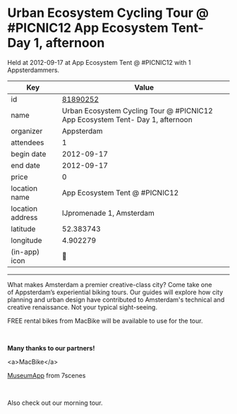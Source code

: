 # Urban Ecosystem Cycling Tour @ #PICNIC12 App Ecosystem Tent- Day 1, afternoon
Held at 2012-09-17 at App Ecosystem Tent @ #PICNIC12 with 1 Appsterdammers.
        
|Key|Value
|---|---|
|id|[81890252](https://www.meetup.com/appsterdam/events/81890252/)|
|name|Urban Ecosystem Cycling Tour @ #PICNIC12 App Ecosystem Tent- Day 1, afternoon|
|organizer|Appsterdam|
|attendees|1|
|begin date|2012-09-17|
|end date|2012-09-17|
|price|0|
|location name|App Ecosystem Tent @ #PICNIC12|
|location address|IJpromenade 1, Amsterdam|
|latitude|52.383743|
|longitude|4.902279|
|(in-app) icon|🧺|

---

What makes Amsterdam a premier creative-class city? Come take one of Appsterdam’s experiential biking tours. Our guides will explore how city planning and urban design have contributed to Amsterdam's technical and creative renaissance. Not your typical sight-seeing.

FREE rental bikes from MacBike will be available to use for the tour.

 

**Many thanks to our partners!**

&lt;a&gt;MacBike&lt;/a&gt;

[MuseumApp](http://www.museumapp.nl/) from 7scenes

 

Also check out our morning tour.

 

 


